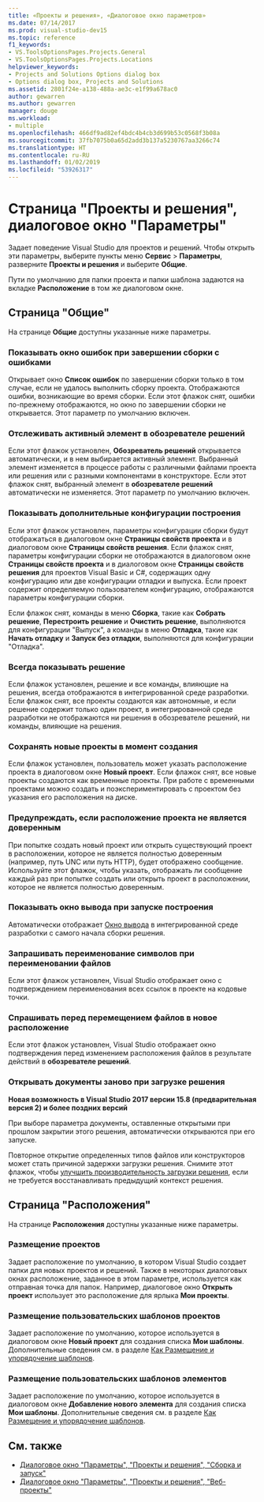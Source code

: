 ```yaml
---
title: «Проекты и решения», «Диалоговое окно параметров»
ms.date: 07/14/2017
ms.prod: visual-studio-dev15
ms.topic: reference
f1_keywords:
- VS.ToolsOptionsPages.Projects.General
- VS.ToolsOptionsPages.Projects.Locations
helpviewer_keywords:
- Projects and Solutions Options dialog box
- Options dialog box, Projects and Solutions
ms.assetid: 2801f24e-a138-488a-ae3c-e1f99a678ac0
author: gewarren
ms.author: gewarren
manager: douge
ms.workload:
- multiple
ms.openlocfilehash: 466df9ad82ef4bdc4b4cb3d699b53c0568f3b08a
ms.sourcegitcommit: 37fb7075b0a65d2add3b137a5230767aa3266c74
ms.translationtype: HT
ms.contentlocale: ru-RU
ms.lasthandoff: 01/02/2019
ms.locfileid: "53926317"
---
```

# <a name="projects-and-solutions-page-options-dialog-box"></a>Страница "Проекты и решения", диалоговое окно "Параметры"

Задает поведение Visual Studio для проектов и решений. Чтобы открыть эти параметры, выберите пункты меню **Сервис** > **Параметры**, разверните **Проекты и решения** и выберите **Общие**.

Пути по умолчанию для папки проекта и папки шаблона задаются на вкладке **Расположение** в том же диалоговом окне.

## <a name="general-page"></a>Страница "Общие"

На странице **Общие** доступны указанные ниже параметры.

### <a name="always-show-error-list-if-build-finishes-with-errors"></a>Показывать окно ошибок при завершении сборки с ошибками

Открывает окно **Список ошибок** по завершении сборки только в том случае, если не удалось выполнить сборку проекта. Отображаются ошибки, возникающие во время сборки. Если этот флажок снят, ошибки по-прежнему отображаются, но окно по завершении сборки не открывается. Этот параметр по умолчанию включен.

### <a name="track-active-item-in-solution-explorer"></a>Отслеживать активный элемент в обозревателе решений

Если этот флажок установлен, **Обозреватель решений** открывается автоматически, и в нем выбирается активный элемент. Выбранный элемент изменяется в процессе работы с различными файлами проекта или решения или с разными компонентами в конструкторе. Если этот флажок снят, выбранный элемент в **обозревателе решений** автоматически не изменяется. Этот параметр по умолчанию включен.

### <a name="show-advanced-build-configurations"></a>Показывать дополнительные конфигурации построения

Если этот флажок установлен, параметры конфигурации сборки будут отображаться в диалоговом окне **Страницы свойств проекта** и в диалоговом окне **Страницы свойств решения**. Если флажок снят, параметры конфигурации сборки не отображаются в диалоговом окне **Страницы свойств проекта** и в диалоговом окне **Страницы свойств решения** для проектов Visual Basic и C#, содержащих одну конфигурацию или две конфигурации отладки и выпуска. Если проект содержит определяемую пользователем конфигурацию, отображаются параметры конфигурации сборки.

Если флажок снят, команды в меню **Сборка**, такие как **Собрать решение**, **Перестроить решение** и **Очистить решение**, выполняются для конфигурации "Выпуск", а команды в меню **Отладка**, такие как **Начать отладку** и **Запуск без отладки**, выполняются для конфигурации "Отладка".

### <a name="always-show-solution"></a>Всегда показывать решение

Если флажок установлен, решение и все команды, влияющие на решения, всегда отображаются в интегрированной среде разработки. Если флажок снят, все проекты создаются как автономные, и если решение содержит только один проект, в интегрированной среде разработки не отображаются ни решения в обозревателе решений, ни команды, влияющие на решения.

### <a name="save-new-projects-when-created"></a>Сохранять новые проекты в момент создания

Если флажок установлен, пользователь может указать расположение проекта в диалоговом окне **Новый проект**. Если флажок снят, все новые проекты создаются как временные проекты. При работе с временными проектами можно создать и поэкспериментировать с проектом без указания его расположения на диске.

### <a name="warn-user-when-the-project-location-is-not-trusted"></a>Предупреждать, если расположение проекта не является доверенным

При попытке создать новый проект или открыть существующий проект в расположении, которое не является полностью доверенным (например, путь UNC или путь HTTP), будет отображено сообщение. Используйте этот флажок, чтобы указать, отображать ли сообщение каждый раз при попытке создать или открыть проект в расположении, которое не является полностью доверенным.

### <a name="show-output-window-when-build-starts"></a>Показывать окно вывода при запуске построения

Автоматически отображает [Окно вывода](../../ide/reference/output-window.md) в интегрированной среде разработки с самого начала сборки решения.

### <a name="prompt-for-symbolic-renaming-when-renaming-files"></a>Запрашивать переименование символов при переименовании файлов

Если этот флажок установлен, Visual Studio отображает окно с подтверждением переименования всех ссылок в проекте на кодовые точки.

### <a name="prompt-before-moving-files-to-a-new-location"></a>Спрашивать перед перемещением файлов в новое расположение

Если этот флажок установлен, Visual Studio отображает окно подтверждения перед изменением расположения файлов в результате действий в **обозревателе решений**.

### <a name="reopen-documents-on-solution-load"></a>Открывать документы заново при загрузке решения

**Новая возможность в Visual Studio 2017 версии 15.8 (предварительная версия 2) и более поздних версий**

При выборе параметра документы, оставленные открытыми при прошлом закрытии этого решения, автоматически открываются при его запуске.

Повторное открытие определенных типов файлов или конструкторов может стать причиной задержки загрузки решения. Снимите этот флажок, чтобы [улучшить производительность загрузки решения](../../ide/visual-studio-performance-tips-and-tricks.md#disable-automatic-file-restore), если не требуется восстанавливать предыдущий контекст решения.

## <a name="locations-page"></a>Страница "Расположения"

На странице **Расположения** доступны указанные ниже параметры.

### <a name="projects-location"></a>Размещение проектов

Задает расположение по умолчанию, в котором Visual Studio создает папки для новых проектов и решений. Также в некоторых диалоговых окнах расположение, заданное в этом параметре, используется как отправная точка для папок. Например, диалоговое окно **Открыть проект** использует это расположение для ярлыка **Мои проекты**.

### <a name="user-project-templates-location"></a>Размещение пользовательских шаблонов проектов

Задает расположение по умолчанию, которое используется в диалоговом окне **Новый проект** для создания списка **Мои шаблоны**. Дополнительные сведения см. в разделе [Как Размещение и упорядочение шаблонов](../../ide/how-to-locate-and-organize-project-and-item-templates.md).

### <a name="user-item-templates-location"></a>Размещение пользовательских шаблонов элементов

Задает расположение по умолчанию, которое используется в диалоговом окне **Добавление нового элемента** для создания списка **Мои шаблоны**. Дополнительные сведения см. в разделе [Как Размещение и упорядочение шаблонов](../../ide/how-to-locate-and-organize-project-and-item-templates.md).

## <a name="see-also"></a>См. также

- [Диалоговое окно "Параметры", "Проекты и решения", "Сборка и запуск"](../../ide/reference/options-dialog-box-projects-and-solutions-build-and-run.md)
- [Диалоговое окно "Параметры", "Проекты и решения", "Веб-проекты"](../../ide/reference/options-dialog-box-projects-and-solutions-web-projects.md)
